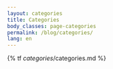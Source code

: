 ```yaml
---
layout: categories
title: Categories
body_classes: page-categories
permalink: /blog/categories/
lang: en
---
```

{% tf _categories_/categories.md %}